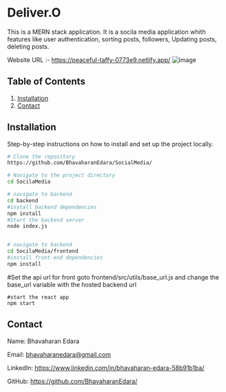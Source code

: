 ﻿# Deliver.O
This is a MERN stack application. It is a socila media application whith features like user authentication, sorting posts, followers, Updating posts, deleting posts.

Website URL :- https://peaceful-taffy-0773e9.netlify.app/
![image](https://github.com/user-attachments/assets/84a7f341-6276-448c-ad47-a4c018ab0900)

## Table of Contents

1. [Installation](#installation)
2. [Contact](#contact)

## Installation

Step-by-step instructions on how to install and set up the project locally.

```bash
# Clone the repository
https://github.com/BhavaharanEdara/SocialMedia/

# Navigate to the project directory
cd SocilaMedia

# navigate to backend
cd backend
#install backend dependencies
npm install
#Start the backend server
node index.js


# navigate to backend
cd SocilaMedia/frontend
#install front-end dependencies
npm install
```

#Set the api url for front
goto frontend/src/utils/base_url.js and change the base_url variable with the hosted backend url

```
#start the react app
npm start
```

## Contact

Name: Bhavaharan Edara

Email: bhavaharanedara@gmail.com

LinkedIn: https://www.linkedin.com/in/bhavaharan-edara-58b91b1ba/

GitHub: https://github.com/BhavaharanEdara/




